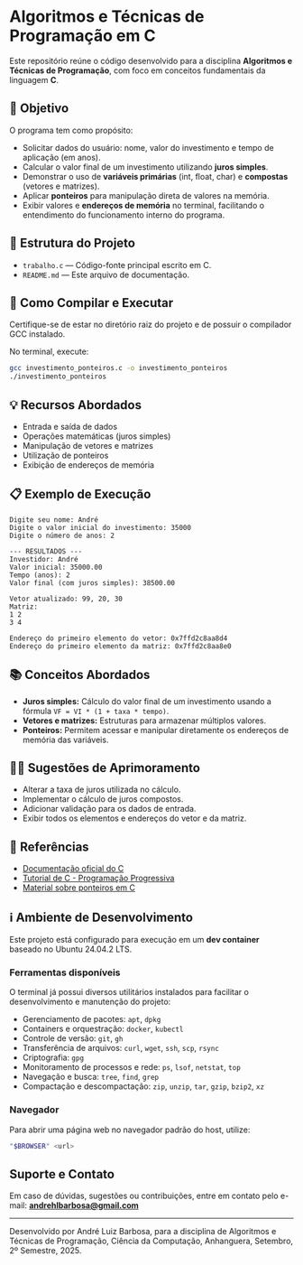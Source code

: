 # Algoritmos e Técnicas de Programação em C

Este repositório reúne o código desenvolvido para a disciplina **Algoritmos e Técnicas de Programação**, com foco em conceitos fundamentais da linguagem **C**.

## 🎯 Objetivo

O programa tem como propósito:

- Solicitar dados do usuário: nome, valor do investimento e tempo de aplicação (em anos).
- Calcular o valor final de um investimento utilizando **juros simples**.
- Demonstrar o uso de **variáveis primárias** (int, float, char) e **compostas** (vetores e matrizes).
- Aplicar **ponteiros** para manipulação direta de valores na memória.
- Exibir valores e **endereços de memória** no terminal, facilitando o entendimento do funcionamento interno do programa.

## 📂 Estrutura do Projeto

- `trabalho.c` — Código-fonte principal escrito em C.
- `README.md` — Este arquivo de documentação.

## 🚀 Como Compilar e Executar

Certifique-se de estar no diretório raiz do projeto e de possuir o compilador GCC instalado.

No terminal, execute:

```bash
gcc investimento_ponteiros.c -o investimento_ponteiros
./investimento_ponteiros
```

## 💡 Recursos Abordados

- Entrada e saída de dados
- Operações matemáticas (juros simples)
- Manipulação de vetores e matrizes
- Utilização de ponteiros
- Exibição de endereços de memória

## 📋 Exemplo de Execução

```text
Digite seu nome: André
Digite o valor inicial do investimento: 35000
Digite o número de anos: 2

--- RESULTADOS ---
Investidor: André
Valor inicial: 35000.00
Tempo (anos): 2
Valor final (com juros simples): 38500.00

Vetor atualizado: 99, 20, 30
Matriz:
1 2
3 4

Endereço do primeiro elemento do vetor: 0x7ffd2c8aa8d4
Endereço do primeiro elemento da matriz: 0x7ffd2c8aa8e0
```

## 📚 Conceitos Abordados

- **Juros simples:** Cálculo do valor final de um investimento usando a fórmula `VF = VI * (1 + taxa * tempo)`.
- **Vetores e matrizes:** Estruturas para armazenar múltiplos valores.
- **Ponteiros:** Permitem acessar e manipular diretamente os endereços de memória das variáveis.

## 🧑‍💻 Sugestões de Aprimoramento

- Alterar a taxa de juros utilizada no cálculo.
- Implementar o cálculo de juros compostos.
- Adicionar validação para os dados de entrada.
- Exibir todos os elementos e endereços do vetor e da matriz.

## 🔗 Referências

- [Documentação oficial do C](https://devdocs.io/c/)
- [Tutorial de C - Programação Progressiva](https://www.programiz.com/c-programming)
- [Material sobre ponteiros em C](https://www.tutorialspoint.com/cprogramming/c_pointers.htm)

## ℹ️ Ambiente de Desenvolvimento

Este projeto está configurado para execução em um **dev container** baseado no Ubuntu 24.04.2 LTS.

### Ferramentas disponíveis

O terminal já possui diversos utilitários instalados para facilitar o desenvolvimento e manutenção do projeto:

- Gerenciamento de pacotes: `apt`, `dpkg`
- Containers e orquestração: `docker`, `kubectl`
- Controle de versão: `git`, `gh`
- Transferência de arquivos: `curl`, `wget`, `ssh`, `scp`, `rsync`
- Criptografia: `gpg`
- Monitoramento de processos e rede: `ps`, `lsof`, `netstat`, `top`
- Navegação e busca: `tree`, `find`, `grep`
- Compactação e descompactação: `zip`, `unzip`, `tar`, `gzip`, `bzip2`, `xz`

### Navegador

Para abrir uma página web no navegador padrão do host, utilize:

```bash
"$BROWSER" <url>
```

## Suporte e Contato

Em caso de dúvidas, sugestões ou contribuições, entre em contato pelo e-mail: **andrehlbarbosa@gmail.com**

---

Desenvolvido por André Luiz Barbosa, para a disciplina de Algoritmos e Técnicas de Programação, Ciência da Computação, Anhanguera, Setembro, 2º Semestre, 2025.
